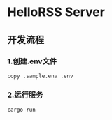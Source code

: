 HelloRSS Server
================================================================


## 开发流程

### 1.创建.env文件

```shell
copy .sample.env .env
```

### 2.运行服务

```
cargo run
```
